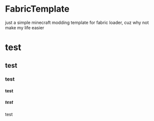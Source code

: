 # FabricTemplate
just a simple minecraft modding template for fabric loader, cuz why not make my life easier

# test

## test

### test

#### test

##### test

test


